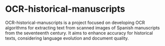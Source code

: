# OCR-historical-manuscripts
OCR-historical-manuscripts is a project focused on developing OCR algorithms for extracting text from scanned images of Spanish manuscripts from the seventeenth century. It aims to enhance accuracy for historical texts, considering language evolution and document quality.
